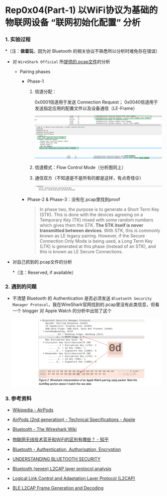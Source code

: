 # Rep0x04(Part-1) 以WiFi协议为基础的物联网设备 “联网初始化配置” 分析

### 1. 实验过程

*（注：**做着玩**，因为对 Bluetooth 的相关协议不熟悉所以分析时难免存在错误）

- 对 `WireShark Official` 所[提供的.pcap文件](../pcap/tcpdumpBluetooth.pcap)的分析

    - Pairing phases

        - Phase-1

            1. 信道分配：
            
                0x0001信道用于发送 Connection Request；
                0x0040信道用于发送指定应用的配置文件以及设备通信（LE-Frame）

                ![img](../img/phase1-channel.PNG)

                ![img](../img/phase1-connect.PNG)

            2. 信道模式：Flow Control Mode（分析图同上）

            3. 通信双方（不知道是不是所有的都是这样，有点奇怪😲）

                ![img](../img/source-dest.PNG)

        - Phase-2 & Phase-3：没有在.pcap里找到proof

            > In phase two, the purpose is to generate a Short Term Key (STK). This is done with the devices agreeing on a Temporary Key (TK) mixed with some random numbers which gives them the STK. **The STK itself is never transmitted between devices**. With STK, this is commonly known as LE legacy pairing. However, if the Secure Connection Only Mode is being used, a Long Term Key (LTK) is generated at this phase (instead of an STK), and this is known as LE Secure Connections.

- 对自己抓到的.pcap文件的分析

    *（注：Reserved, if available）


### 2. 遇到的问题

- 不清楚 Bluetooth 的 Authentication 是否必须发送 `Bluetooth Security Manager Protocol`，我在WireShark官网找到的.pcap里没有此类信息，但看一个 blogger 对 Apple Watch 的分析中出现了这个

    ![img](../img/q-1.PNG)

### 3. 参考资料

- [Wikipedia - AirPods](https://en.wikipedia.org/wiki/AirPods)

- [AirPods (2nd generation) - Technical Specifications - Apple](https://www.apple.com/airpods-2nd-generation/specs/)

- [Bluetooth - The Wireshark Wiki](https://wiki.wireshark.org/Bluetooth)

- [物联网无线技术蓝牙和WiFi的区别有哪些？ - 知乎](https://zhuanlan.zhihu.com/p/33329187)

- [Bluetooth - Authentication, Authorisation, Encryption](https://www.toengel.net/studium/mm_and_sec/bluetooth.pdf)

- [UNDERSTANDING BLUETOOTH SECURITY](https://duo.com/decipher/understanding-bluetooth-security)

- [Bluetooth (seven) L2CAP layer protocol analysis](https://www.programmersought.com/article/70332749356/)

- [Logical Link Control and Adaptation Layer Protocol (L2CAP)](http://software-dl.ti.com/simplelink/esd/simplelink_cc13x2_26x2_sdk/2.40.00.81/exports/docs/ble5stack/ble_user_guide/html/ble-stack-common/l2cap.html)

- [BLE L2CAP Frame Generation and Decoding](https://nl.mathworks.com/help/comm/ug/ble-l2cap-frame-generation-and-decoding.html;jsessionid=82e05b83c789a95de746e08d51b7)